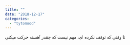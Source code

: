 ```yaml
---
title: ""
date: "2018-12-17"
categories: 
  - "tytomood"
---
```


تا وقتی که توقف نکرده ای، مهم نیست که چقدر آهسته حرکت میکنی
